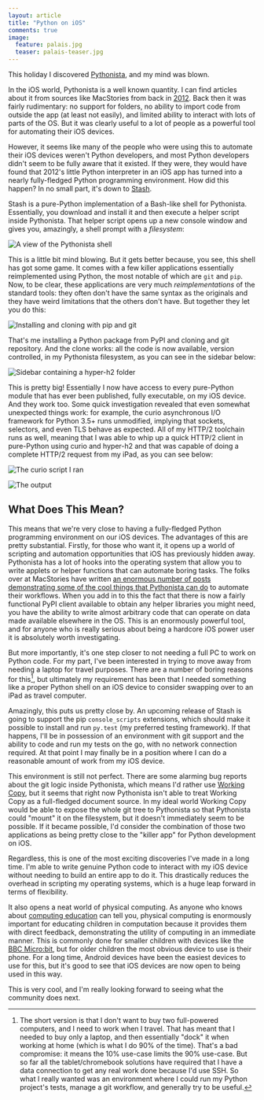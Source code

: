 ```yaml
---
layout: article
title: "Python on iOS"
comments: true
image:
  feature: palais.jpg
  teaser: palais-teaser.jpg
---
```


This holiday I discovered [Pythonista](https://itunes.apple.com/gb/app/pythonista-3/id1085978097?mt=8), and my mind was blown.

In the iOS world, Pythonista is a well known quantity. I can find articles about it from sources like MacStories from back in [2012](https://www.macstories.net/stories/automating-ios-how-pythonista-changed-my-workflow/). Back then it was fairly rudimentary: no support for folders, no ability to import code from outside the app (at least not easily), and limited ability to interact with lots of parts of the OS. But it was clearly useful to a lot of people as a powerful tool for automating their iOS devices.

However, it seems like many of the people who were using this to automate their iOS devices weren't Python developers, and most Python developers didn't seem to be fully aware that it existed. If they were, they would have found that 2012's little Python interpreter in an iOS app has turned into a nearly fully-fledged Python programming environment. How did this happen? In no small part, it's down to [Stash](https://github.com/ywangd/stash).

Stash is a pure-Python implementation of a Bash-like shell for Pythonista. Essentially, you download and install it and then execute a helper script inside Pythonista. That helper script opens up a new console window and gives you, amazingly, a shell prompt with a *filesystem*:

![A view of the Pythonista shell](/images/pythonista/shell.png)

This is a little bit mind blowing. But it gets better because, you see, this shell has got some game. It comes with a few killer applications essentially reimplemented using Python, the most notable of which are `git` and `pip`. Now, to be clear, these applications are very much *reimplementations* of the standard tools: they often don't have the same syntax as the originals and they have weird limitations that the others don't have. But together they let you do this:

![Installing and cloning with pip and git](/images/pythonista/git_pip.png)

That's me installing a Python package from PyPI and cloning and git repository. And the clone works: all the code is now available, version controlled, in my Pythonista filesystem, as you can see in the sidebar below:

![Sidebar containing a hyper-h2 folder](/images/pythonista/hyper_h2.png)

This is pretty big! Essentially I now have access to every pure-Python module that has ever been published, fully executable, on my iOS device. And they work too. Some quick investigation revealed that even somewhat unexpected things work: for example, the curio asynchronous I/O framework for Python 3.5+ runs unmodified, implying that sockets, selectors, and even TLS behave as expected. All of my HTTP/2 toolchain runs as well, meaning that I was able to whip up a quick HTTP/2 client in pure-Python using curio and hyper-h2 and that was capable of doing a complete HTTP/2 request from my iPad, as you can see below:

![The curio script I ran](/images/pythonista/curio_script.png)

![The output](/images/pythonista/script_output.png)

## What Does This Mean?

This means that we're very close to having a fully-fledged Python programming environment on our iOS devices. The advantages of this are pretty substantial. Firstly, for those who want it, it opens up a world of scripting and automation opportunities that iOS has previously hidden away. Pythonista has a lot of hooks into the operating system that allow you to write applets or helper functions that can automate boring tasks. The folks over at MacStories have written [an enormous number of posts demonstrating some of the cool things that Pythonista can do](https://www.macstories.net/tag/pythonista/) to automate their workflows. When you add in to this the fact that there is now a fairly functional PyPI client available to obtain any helper libraries you might need, you have the ability to write almost arbitrary code that can operate on data made available elsewhere in the OS. This is an enormously powerful tool, and for anyone who is really serious about being a hardcore iOS power user it is absolutely worth investigating.

But more importantly, it's one step closer to not needing a full PC to work on Python code. For my part, I've been interested in trying to move away from needing a laptop for travel purposes. There are a number of boring reasons for this[^1], but ultimately my requirement has been that I needed something like a proper Python shell on an iOS device to consider swapping over to an iPad as travel computer.

Amazingly, this puts us pretty close by. An upcoming release of Stash is going to support the pip `console_scripts` extensions, which should make it possible to install and run `py.test` (my preferred testing framework). If that happens, I'll be in possession of an environment with git support and the ability to code and run my tests on the go, with no network connection required. At that point I may finally be in a position where I can do a reasonable amount of work from my iOS device.

This environment is still not perfect. There are some alarming bug reports about the git logic inside Pythonista, which means I'd rather use [Working Copy](https://itunes.apple.com/gb/app/working-copy-powerful-git/id896694807?mt=8), but it seems that right now Pythonista isn't able to treat Working Copy as a full-fledged document source. In my ideal world Working Copy would be able to expose the whole git tree to Pythonista so that Pythonista could "mount" it on the filesystem, but it doesn't immediately seem to be possible. If it became possible, I'd consider the combination of those two applications as being pretty close to the "killer app" for Python development on iOS.

Regardless, this is one of the most exciting discoveries I've made in a long time. I'm able to write genuine Python code to interact with my iOS device without needing to build an entire app to do it. This drastically reduces the overhead in scripting my operating systems, which is a huge leap forward in terms of flexibility.

It also opens a neat world of physical computing. As anyone who knows about [computing education](http://ntoll.org/) can tell you, physical computing is enormously important for educating children in computation because it provides them with direct feedback, demonstrating the utility of computing in an immediate manner. This is commonly done for smaller children with devices like the [BBC Micro:bit](http://microbit.org/), but for older children the most obvious device to use is their phone. For a long time, Android devices have been the easiest devices to use for this, but it's good to see that iOS devices are now open to being used in this way.

This is very cool, and I'm really looking forward to seeing what the community does next.

[^1]: The short version is that I don't want to buy two full-powered computers, and I need to work when I travel. That has meant that I needed to buy only a laptop, and then essentially "dock" it when working at home (which is what I do 90% of the time). That's a bad compromise: it means the 10% use-case limits the 90% use-case. But so far all the tablet/chromebook solutions have required that I have a data connection to get any real work done because I'd use SSH. So what I really wanted was an environment where I could run my Python project's tests, manage a git workflow, and generally try to be useful.
